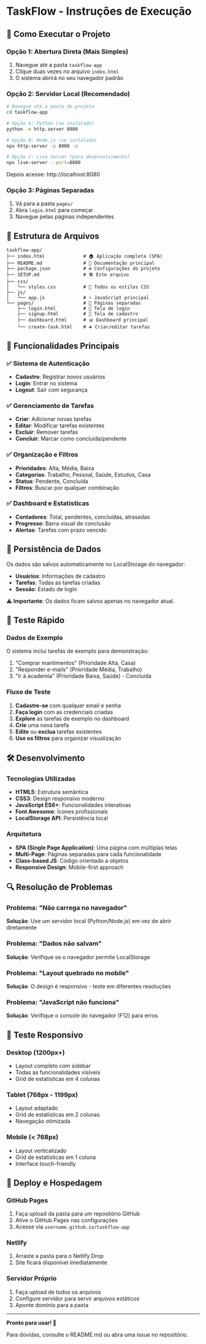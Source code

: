 # TaskFlow - Instruções de Execução

## 🚀 Como Executar o Projeto

### Opção 1: Abertura Direta (Mais Simples)
1. Navegue até a pasta `taskflow-app`
2. Clique duas vezes no arquivo `index.html`
3. O sistema abrirá no seu navegador padrão

### Opção 2: Servidor Local (Recomendado)
```bash
# Navegue até a pasta do projeto
cd taskflow-app

# Opção A: Python (se instalado)
python -m http.server 8080

# Opção B: Node.js (se instalado)
npx http-server -p 8080 -o

# Opção C: Live Server (para desenvolvimento)
npx live-server --port=8080
```

Depois acesse: http://localhost:8080

### Opção 3: Páginas Separadas
1. Vá para a pasta `pages/`
2. Abra `login.html` para começar
3. Navegue pelas páginas independentes

## 📁 Estrutura de Arquivos

```
taskflow-app/
├── index.html              # 🏠 Aplicação completa (SPA)
├── README.md               # 📖 Documentação principal
├── package.json            # ⚙️ Configurações do projeto
├── SETUP.md                # 🛠️ Este arquivo
├── css/
│   └── styles.css          # 🎨 Todos os estilos CSS
├── js/
│   └── app.js              # ⚡ JavaScript principal
└── pages/                  # 📄 Páginas separadas
    ├── login.html          # 🔐 Tela de login
    ├── signup.html         # 📝 Tela de cadastro
    ├── dashboard.html      # 📊 Dashboard principal
    └── create-task.html    # ➕ Criar/editar tarefas
```

## 🔧 Funcionalidades Principais

### ✅ Sistema de Autenticação
- **Cadastro**: Registrar novos usuários
- **Login**: Entrar no sistema
- **Logout**: Sair com segurança

### ✅ Gerenciamento de Tarefas
- **Criar**: Adicionar novas tarefas
- **Editar**: Modificar tarefas existentes
- **Excluir**: Remover tarefas
- **Concluir**: Marcar como concluída/pendente

### ✅ Organização e Filtros
- **Prioridades**: Alta, Média, Baixa
- **Categorias**: Trabalho, Pessoal, Saúde, Estudos, Casa
- **Status**: Pendente, Concluída
- **Filtros**: Buscar por qualquer combinação

### ✅ Dashboard e Estatísticas
- **Contadores**: Total, pendentes, concluídas, atrasadas
- **Progresso**: Barra visual de conclusão
- **Alertas**: Tarefas com prazo vencido

## 💾 Persistência de Dados

Os dados são salvos automaticamente no LocalStorage do navegador:
- **Usuários**: Informações de cadastro
- **Tarefas**: Todas as tarefas criadas
- **Sessão**: Estado de login

⚠️ **Importante**: Os dados ficam salvos apenas no navegador atual.

## 🎯 Teste Rápido

### Dados de Exemplo
O sistema inclui tarefas de exemplo para demonstração:
1. "Comprar mantimentos" (Prioridade Alta, Casa)
2. "Responder e-mails" (Prioridade Média, Trabalho)
3. "Ir à academia" (Prioridade Baixa, Saúde) - Concluída

### Fluxo de Teste
1. **Cadastre-se** com qualquer email e senha
2. **Faça login** com as credenciais criadas
3. **Explore** as tarefas de exemplo no dashboard
4. **Crie** uma nova tarefa
5. **Edite** ou **exclua** tarefas existentes
6. **Use os filtros** para organizar visualização

## 🛠️ Desenvolvimento

### Tecnologias Utilizadas
- **HTML5**: Estrutura semântica
- **CSS3**: Design responsivo moderno
- **JavaScript ES6+**: Funcionalidades interativas
- **Font Awesome**: Ícones profissionais
- **LocalStorage API**: Persistência local

### Arquitetura
- **SPA (Single Page Application)**: Uma página com múltiplas telas
- **Multi-Page**: Páginas separadas para cada funcionalidade
- **Class-based JS**: Código orientado a objetos
- **Responsive Design**: Mobile-first approach

## 🔍 Resolução de Problemas

### Problema: "Não carrega no navegador"
**Solução**: Use um servidor local (Python/Node.js) em vez de abrir diretamente

### Problema: "Dados não salvam"
**Solução**: Verifique se o navegador permite LocalStorage

### Problema: "Layout quebrado no mobile"
**Solução**: O design é responsivo - teste em diferentes resoluções

### Problema: "JavaScript não funciona"
**Solução**: Verifique o console do navegador (F12) para erros

## 📱 Teste Responsivo

### Desktop (1200px+)
- Layout completo com sidebar
- Todas as funcionalidades visíveis
- Grid de estatísticas em 4 colunas

### Tablet (768px - 1199px)
- Layout adaptado
- Grid de estatísticas em 2 colunas
- Navegação otimizada

### Mobile (< 768px)
- Layout verticalizado
- Grid de estatísticas em 1 coluna
- Interface touch-friendly

## 🚀 Deploy e Hospedagem

### GitHub Pages
1. Faça upload da pasta para um repositório GitHub
2. Ative o GitHub Pages nas configurações
3. Acesse via `username.github.io/taskflow-app`

### Netlify
1. Arraste a pasta para o Netlify Drop
2. Site ficará disponível imediatamente

### Servidor Próprio
1. Faça upload de todos os arquivos
2. Configure servidor para servir arquivos estáticos
3. Aponte domínio para a pasta

---

**Pronto para usar! 🎉**

Para dúvidas, consulte o README.md ou abra uma issue no repositório.

